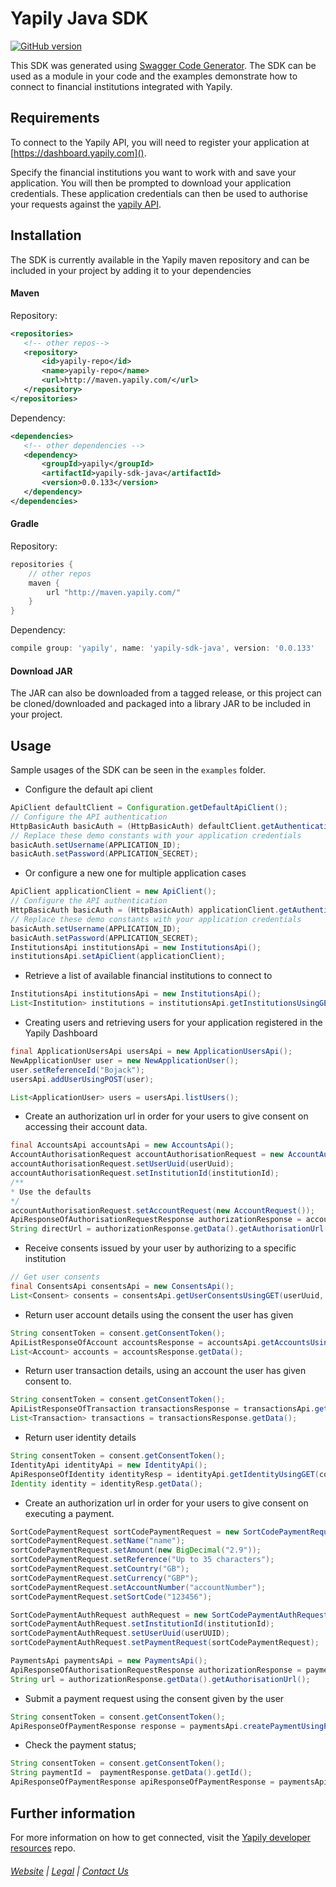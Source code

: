 # Yapily Java SDK
[![GitHub version](https://d25lcipzij17d.cloudfront.net/badge.svg?id=gh&type=6&v=0.0.133&x2=0)](http://badge.fury.io/gh/boennemann%2Fbadges)

This SDK was generated using [Swagger Code Generator](https://github.com/swagger-api/swagger-codegen). The SDK can be used as a module in your code and the examples demonstrate how to connect
to financial institutions integrated with Yapily.

## Requirements

To connect to the Yapily API, you will need to register your 
application at [https://dashboard.yapily.com]().

Specify the financial institutions you want to work with and save your application. You will then be prompted to download your application credentials. 
These application credentials can then be used to authorise your requests against the [yapily API](https://docs.yapily.com/#get-started).

## Installation

The SDK is currently available in the Yapily maven repository and 
can be included in your project 
by adding it to your dependencies

#### Maven

Repository:

```xml
<repositories>
   <!-- other repos-->
   <repository>
       <id>yapily-repo</id>
       <name>yapily-repo</name>
       <url>http://maven.yapily.com/</url>
   </repository>
</repositories>
```

Dependency:

```xml
<dependencies>
   <!-- other dependencies -->
   <dependency>
       <groupId>yapily</groupId>
       <artifactId>yapily-sdk-java</artifactId>
       <version>0.0.133</version>
   </dependency>
</dependencies>
```

#### Gradle

Repository:

```groovy
repositories {
    // other repos
    maven {
        url "http://maven.yapily.com/"
    }
}
```

Dependency:

```groovy
compile group: 'yapily', name: 'yapily-sdk-java', version: '0.0.133'
```

#### Download JAR

The JAR can also be downloaded from a tagged release, 
or this project can be cloned/downloaded and packaged into a 
library JAR to be included in your project.

## Usage

Sample usages of the SDK can be seen in the `examples` folder.

- Configure the default api client

```java
ApiClient defaultClient = Configuration.getDefaultApiClient();
// Configure the API authentication
HttpBasicAuth basicAuth = (HttpBasicAuth) defaultClient.getAuthentication("basicAuth");
// Replace these demo constants with your application credentials
basicAuth.setUsername(APPLICATION_ID);
basicAuth.setPassword(APPLICATION_SECRET);
```

- Or configure a new one for multiple application cases 

```java
ApiClient applicationClient = new ApiClient();
// Configure the API authentication
HttpBasicAuth basicAuth = (HttpBasicAuth) applicationClient.getAuthentication("basicAuth");
// Replace these demo constants with your application credentials
basicAuth.setUsername(APPLICATION_ID);
basicAuth.setPassword(APPLICATION_SECRET);
InstitutionsApi institutionsApi = new InstitutionsApi();
institutionsApi.setApiClient(applicationClient);
```

- Retrieve a list of available financial institutions to connect to

```java
InstitutionsApi institutionsApi = new InstitutionsApi();
List<Institution> institutions = institutionsApi.getInstitutionsUsingGET().getData();
```

- Creating users and retrieving users for your application registered in the Yapily Dashboard
```java
final ApplicationUsersApi usersApi = new ApplicationUsersApi();
NewApplicationUser user = new NewApplicationUser();
user.setReferenceId("Bojack");
usersApi.addUserUsingPOST(user);

List<ApplicationUser> users = usersApi.listUsers();
```

- Create an authorization url in order for your users to give consent on accessing their account data. 

```java
final AccountsApi accountsApi = new AccountsApi();
AccountAuthorisationRequest accountAuthorisationRequest = new AccountAuthorisationRequest();
accountAuthorisationRequest.setUserUuid(userUuid);
accountAuthorisationRequest.setInstitutionId(institutionId);
/**
* Use the defaults
*/
accountAuthorisationRequest.setAccountRequest(new AccountRequest());
ApiResponseOfAuthorisationRequestResponse authorizationResponse = accountsApi.initiateAccountRequestUsingPOST(accountAuthorisationRequest);
String directUrl = authorizationResponse.getData().getAuthorisationUrl();
```

- Receive consents issued by your user by authorizing to a specific institution
```java
// Get user consents
final ConsentsApi consentsApi = new ConsentsApi();
List<Consent> consents = consentsApi.getUserConsentsUsingGET(userUuid, institutionId);

```
 
- Return user account details using the consent the user has given

```java
String consentToken = consent.getConsentToken();
ApiListResponseOfAccount accountsResponse = accountsApi.getAccountsUsingGET(consentToken);
List<Account> accounts = accountsResponse.getData();
```

- Return user transaction details, using an account the user has given consent to.

```java
String consentToken = consent.getConsentToken();
ApiListResponseOfTransaction transactionsResponse = transactionsApi.getTransactionsUsingGET(consentToken, accountId, new ArrayList<>());
List<Transaction> transactions = transactionsResponse.getData();
```

- Return user identity details
```java
String consentToken = consent.getConsentToken();
IdentityApi identityApi = new IdentityApi();
ApiResponseOfIdentity identityResp = identityApi.getIdentityUsingGET(consentToken); 
Identity identity = identityResp.getData();
```

- Create an authorization url in order for your users to give consent on executing a payment. 

```java
SortCodePaymentRequest sortCodePaymentRequest = new SortCodePaymentRequest();
sortCodePaymentRequest.setName("name");
sortCodePaymentRequest.setAmount(new BigDecimal("2.9"));
sortCodePaymentRequest.setReference("Up to 35 characters");
sortCodePaymentRequest.setCountry("GB");
sortCodePaymentRequest.setCurrency("GBP");
sortCodePaymentRequest.setAccountNumber("accountNumber");
sortCodePaymentRequest.setSortCode("123456");

SortCodePaymentAuthRequest authRequest = new SortCodePaymentAuthRequest();
sortCodePaymentAuthRequest.setInstitutionId(institutionId);
sortCodePaymentAuthRequest.setUserUuid(userUUID);
sortCodePaymentAuthRequest.setPaymentRequest(sortCodePaymentRequest);

PaymentsApi paymentsApi = new PaymentsApi();
ApiResponseOfAuthorisationRequestResponse authorizationResponse = paymentsApi.createPaymentInitiationUsingPOST(authRequest);
String url = authorizationResponse.getData().getAuthorisationUrl();

```

- Submit a payment request using the consent given by the user

```java
String consentToken = consent.getConsentToken();
ApiResponseOfPaymentResponse response = paymentsApi.createPaymentUsingPOST(consentToken,sortCodePaymentRequest);
```

- Check the payment status;
```java
String consentToken = consent.getConsentToken();
String paymentId =  paymentResponse.getData().getId();
ApiResponseOfPaymentResponse apiResponseOfPaymentResponse = paymentsApi.getPaymentStatusUsingGET(paymentId, consentToken);
```


## Further information

For more information on how to get connected, visit the
[Yapily developer resources](https://github.com/yapily/developer-resources) repo.

###### [Website](https://yapily.com) | [Legal](https://yapily.com/legal-policies) | [Contact Us](mailto:info@yapily.com) 

